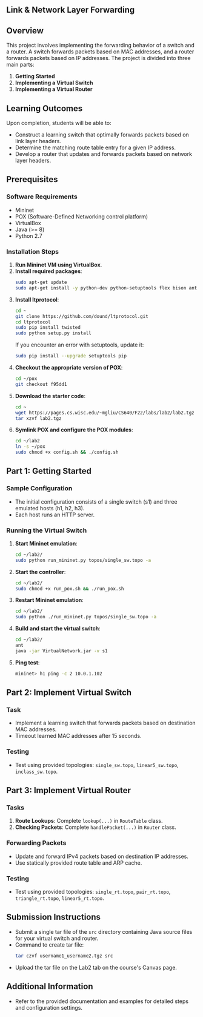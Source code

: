## Link & Network Layer Forwarding

## Overview

This project involves implementing the forwarding behavior of a switch and a router. A switch forwards packets based on MAC addresses, and a router forwards packets based on IP addresses. The project is divided into three main parts:

1. **Getting Started**
2. **Implementing a Virtual Switch**
3. **Implementing a Virtual Router**

## Learning Outcomes

Upon completion, students will be able to:
- Construct a learning switch that optimally forwards packets based on link layer headers.
- Determine the matching route table entry for a given IP address.
- Develop a router that updates and forwards packets based on network layer headers.

## Prerequisites

### Software Requirements
- Mininet
- POX (Software-Defined Networking control platform)
- VirtualBox
- Java (>= 8)
- Python 2.7

### Installation Steps
1. **Run Mininet VM using VirtualBox**.
2. **Install required packages**:
    ```sh
    sudo apt-get update
    sudo apt-get install -y python-dev python-setuptools flex bison ant openjdk-8-jdk git screen
    ```
3. **Install ltprotocol**:
    ```sh
    cd ~
    git clone https://github.com/dound/ltprotocol.git
    cd ltprotocol
    sudo pip install twisted
    sudo python setup.py install
    ```
    If you encounter an error with setuptools, update it:
    ```sh
    sudo pip install --upgrade setuptools pip
    ```
4. **Checkout the appropriate version of POX**:
    ```sh
    cd ~/pox
    git checkout f95dd1
    ```
5. **Download the starter code**:
    ```sh
    cd ~
    wget https://pages.cs.wisc.edu/~mgliu/CS640/F22/labs/lab2/lab2.tgz
    tar xzvf lab2.tgz
    ```
6. **Symlink POX and configure the POX modules**:
    ```sh
    cd ~/lab2
    ln -s ~/pox
    sudo chmod +x config.sh && ./config.sh
    ```

## Part 1: Getting Started

### Sample Configuration
- The initial configuration consists of a single switch (s1) and three emulated hosts (h1, h2, h3).
- Each host runs an HTTP server.

### Running the Virtual Switch
1. **Start Mininet emulation**:
    ```sh
    cd ~/lab2/
    sudo python run_mininet.py topos/single_sw.topo -a
    ```
2. **Start the controller**:
    ```sh
    cd ~/lab2/
    sudo chmod +x run_pox.sh && ./run_pox.sh
    ```
3. **Restart Mininet emulation**:
    ```sh
    cd ~/lab2/
    sudo python ./run_mininet.py topos/single_sw.topo -a
    ```
4. **Build and start the virtual switch**:
    ```sh
    cd ~/lab2/
    ant
    java -jar VirtualNetwork.jar -v s1
    ```
5. **Ping test**:
    ```sh
    mininet> h1 ping -c 2 10.0.1.102
    ```

## Part 2: Implement Virtual Switch

### Task
- Implement a learning switch that forwards packets based on destination MAC addresses.
- Timeout learned MAC addresses after 15 seconds.

### Testing
- Test using provided topologies: `single_sw.topo`, `linear5_sw.topo`, `inclass_sw.topo`.

## Part 3: Implement Virtual Router

### Tasks
1. **Route Lookups**: Complete `lookup(...)` in `RouteTable` class.
2. **Checking Packets**: Complete `handlePacket(...)` in `Router` class.

### Forwarding Packets
- Update and forward IPv4 packets based on destination IP addresses.
- Use statically provided route table and ARP cache.

### Testing
- Test using provided topologies: `single_rt.topo`, `pair_rt.topo`, `triangle_rt.topo`, `linear5_rt.topo`.

## Submission Instructions
- Submit a single tar file of the `src` directory containing Java source files for your virtual switch and router.
- Command to create tar file:
    ```sh
    tar czvf username1_username2.tgz src
    ```
- Upload the tar file on the Lab2 tab on the course's Canvas page.

## Additional Information
- Refer to the provided documentation and examples for detailed steps and configuration settings.
